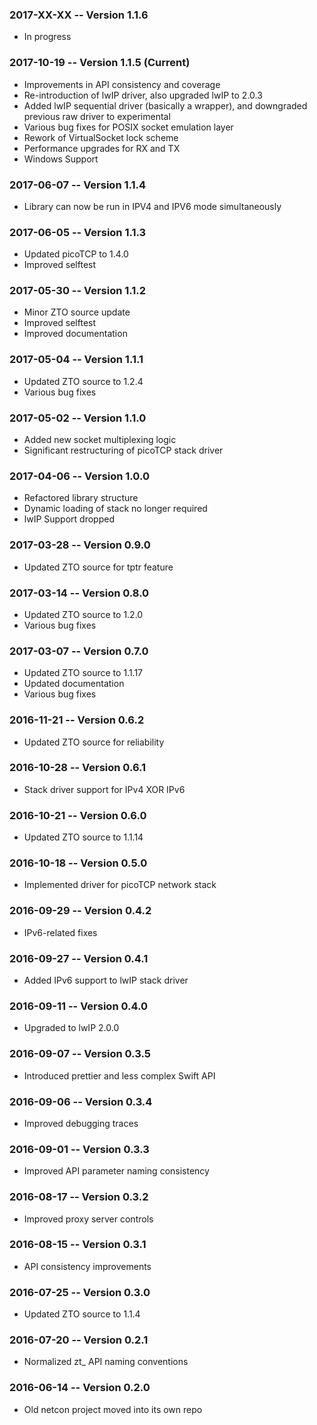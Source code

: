 ### 2017-XX-XX -- Version 1.1.6
 - In progress

### 2017-10-19 -- Version 1.1.5 (Current)

 - Improvements in API consistency and coverage
 - Re-introduction of lwIP driver, also upgraded lwIP to 2.0.3
 - Added lwIP sequential driver (basically a wrapper), and downgraded previous raw driver to experimental
 - Various bug fixes for POSIX socket emulation layer
 - Rework of VirtualSocket lock scheme
 - Performance upgrades for RX and TX
 - Windows Support

### 2017-06-07 -- Version  1.1.4    

 - Library can now be run in IPV4 and IPV6 mode simultaneously


### 2017-06-05 -- Version  1.1.3  

 - Updated picoTCP to 1.4.0
 - Improved selftest


### 2017-05-30 -- Version  1.1.2  

 - Minor ZTO source update
 - Improved selftest
 - Improved documentation


### 2017-05-04 -- Version  1.1.1   

 - Updated ZTO source to 1.2.4
 - Various bug fixes


### 2017-05-02 -- Version  1.1.0  

 - Added new socket multiplexing logic
 - Significant restructuring of picoTCP stack driver


### 2017-04-06 -- Version  1.0.0  

 - Refactored library structure
 - Dynamic loading of stack no longer required
 - lwIP Support dropped


### 2017-03-28 -- Version  0.9.0    

 - Updated ZTO source for tptr feature


### 2017-03-14 -- Version  0.8.0  

 - Updated ZTO source to 1.2.0
 - Various bug fixes


### 2017-03-07 -- Version  0.7.0

 - Updated ZTO source to 1.1.17
 - Updated documentation
 - Various bug fixes


### 2016-11-21 -- Version  0.6.2           

 - Updated ZTO source for reliability


### 2016-10-28 -- Version  0.6.1   

 - Stack driver support for IPv4 XOR IPv6


### 2016-10-21 -- Version  0.6.0     

 - Updated ZTO source to 1.1.14


### 2016-10-18 -- Version  0.5.0 

 - Implemented driver for picoTCP network stack


### 2016-09-29 -- Version  0.4.2    

 - IPv6-related fixes


### 2016-09-27 -- Version  0.4.1          

 - Added IPv6 support to lwIP stack driver


### 2016-09-11 -- Version  0.4.0           
 
 - Upgraded to lwIP 2.0.0


### 2016-09-07 -- Version  0.3.5           

 - Introduced prettier and less complex Swift API


### 2016-09-06 -- Version  0.3.4   

 - Improved debugging traces


### 2016-09-01 -- Version  0.3.3 

 - Improved API parameter naming consistency


### 2016-08-17 -- Version  0.3.2   

 - Improved proxy server controls


### 2016-08-15 -- Version  0.3.1  

 - API consistency improvements


### 2016-07-25 -- Version  0.3.0  

 - Updated ZTO source to 1.1.4


### 2016-07-20 -- Version  0.2.1  

 - Normalized zt_ API naming conventions


### 2016-06-14 -- Version  0.2.0    

 - Old netcon project moved into its own repo
